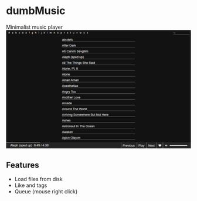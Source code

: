 # dumbMusic
Minimalist music player
![Screenshot](demo.png)
## Features

 - Load files from disk
 - Like and tags
 -  Queue (mouse right click)
